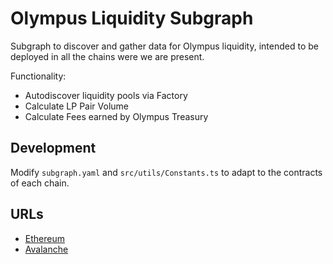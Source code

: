 # Olympus Liquidity Subgraph

Subgraph to discover and gather data for Olympus liquidity, intended to be deployed in all the chains were we are present.

Functionality:
- Autodiscover liquidity pools via Factory
- Calculate LP Pair Volume
- Calculate Fees earned by Olympus Treasury


## Development

Modify `subgraph.yaml` and `src/utils/Constants.ts` to adapt to the contracts of each chain.


## URLs
- [Ethereum](https://thegraph.com/hosted-service/subgraph/drondin/olympus-liquidity-ethereum)
- [Avalanche](https://thegraph.com/hosted-service/subgraph/drondin/olympus-liquidity-avalanche)
